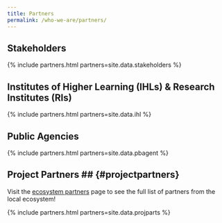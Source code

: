 ```yaml
---
title: Partners
permalink: /who-we-are/partners/
---
```

## Stakeholders  

{% include partners.html partners=site.data.stakeholders %}
  
## Institutes of Higher Learning (IHLs) & Research Institutes (RIs)

{% include partners.html partners=site.data.ihl %}
  
## Public Agencies  

{% include partners.html partners=site.data.pbagent %}
  
## Project Partners  ## {#projectpartners}

Visit the [ecosystem partners](/industry/ecoparts) page to see the full list of partners from the local ecosystem!

{% include partners.html partners=site.data.projparts %}